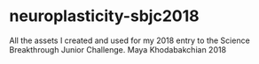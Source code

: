 # neuroplasticity-sbjc2018

All the assets I created and used for my 2018 entry to the Science Breakthrough Junior Challenge. Maya Khodabakchian 2018
